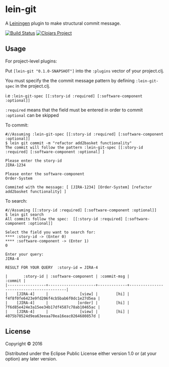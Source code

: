 # lein-git

A [Leiningen](https://github.com/technomancy/leiningen) plugin to make structural commit message.

[![Build Status](https://travis-ci.org/minhtuannguyen/lein-git.svg?branch=master)](https://travis-ci.org/minhtuannguyen/lein-git)
[![Clojars Project](https://img.shields.io/clojars/v/lein-git.svg)](https://clojars.org/lein-git)

## Usage
For project-level plugins:

Put `[lein-git "0.1.0-SNAPSHOT"]` into the `:plugins` vector of your project.clj.

You must specify the the commit message pattern by defining `:lein-git-spec` in the project.clj.
 
i.e `:lein-git-spec [[:story-id :required] [:software-component :optional]]`

`:required` means that the field must be entered in order to commit
`:optional` can be skipped 

To commit:

    #//Assuming :lein-git-spec [[:story-id :required] [:software-component :optional]]
    $ lein git commit -m "refactor add2basket functionality"
    The commit will follow the pattern :lein-git-spec [[:story-id :required] [:software-component :optional] ]
    
    Please enter the story-id
    JIRA-1234
    
    Please enter the software-component
    Order-System
        
    Commited with the message: [ [JIRA-1234] [Order-System] [refactor add2basket functionality] ]
    

To search:

    #//Assuming [[:story-id :required] [:software-component :optional]] 
    $ lein git search
    All commits follow the spec:  [[:story-id :required] [:software-component :optional]]
    
    Select the field you want to search for: 
    **** :story-id -> (Enter 0)
    **** :software-component -> (Enter 1)
    0
    
    Enter your query:
    JIRA-4
    
    RESULT FOR YOUR QUERY  :story-id = JIRA-4
    
    |       :story-id | :software-component | :commit-msg |                                  :commit |
    |-----------------+---------------------+-------------+------------------------------------------|
    |    [JIRA-4]     |              [view] |        [hi] | f4f8f0fe6423e9fd206f4cb5bab6f0dc1e27d5ea |
    |    [JIRA-4]     |             [order] |        [hi] | 7f6d85e424e3a15ee34b17df4587c78ab10465ac |
    |    [JIRA-4]     |              [view] |        [hi] | 4075b70524d9ea63eeaa70ea16eac0264680857d |
    
   

## License

Copyright © 2016 

Distributed under the Eclipse Public License either version 1.0 or (at
your option) any later version.
